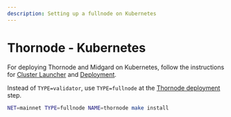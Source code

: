 ```yaml
---
description: Setting up a fullnode on Kubernetes
---
```


# Thornode - Kubernetes

For deploying Thornode and Midgard on Kubernetes, follow the instructions for [Cluster Launcher](../kubernetes/README.md) and [Deployment](../deploying.md).

Instead of `TYPE=validator`, use `TYPE=fullnode` at the [Thornode deployment](../deploying.md#deploy-thornode) step.

```sh
NET=mainnet TYPE=fullnode NAME=thornode make install
```
